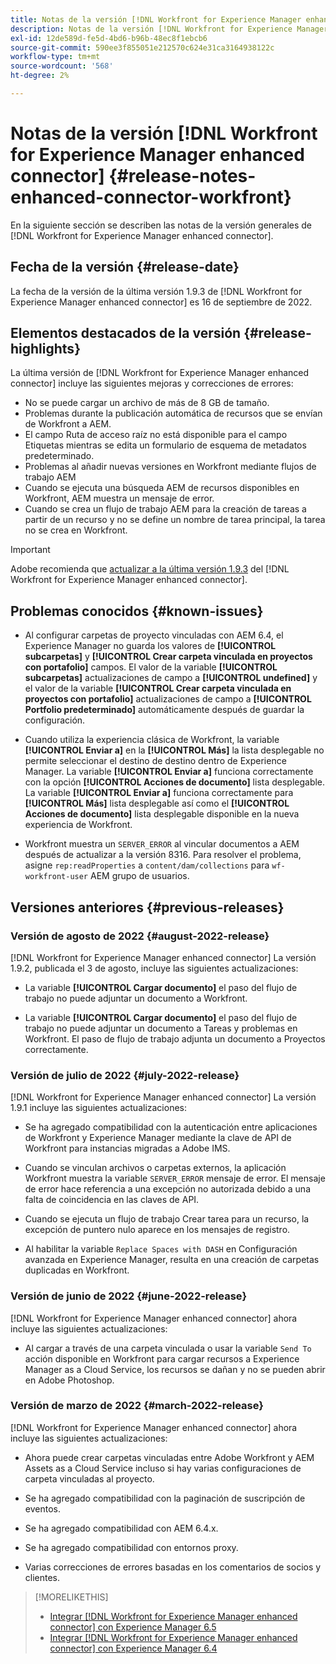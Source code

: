 ```yaml
---
title: Notas de la versión [!DNL Workfront for Experience Manager enhanced connector]
description: Notas de la versión [!DNL Workfront for Experience Manager enhanced connector]
exl-id: 12de589d-fe5d-4bd6-b96b-48ec8f1ebcb6
source-git-commit: 590ee3f855051e212570c624e31ca3164938122c
workflow-type: tm+mt
source-wordcount: '568'
ht-degree: 2%

---
```


# Notas de la versión [!DNL Workfront for Experience Manager enhanced connector] {#release-notes-enhanced-connector-workfront}

En la siguiente sección se describen las notas de la versión generales de [!DNL Workfront for Experience Manager enhanced connector].

## Fecha de la versión {#release-date}

La fecha de la versión de la última versión 1.9.3 de [!DNL Workfront for Experience Manager enhanced connector] es 16 de septiembre de 2022.

## Elementos destacados de la versión {#release-highlights}

La última versión de [!DNL Workfront for Experience Manager enhanced connector] incluye las siguientes mejoras y correcciones de errores:

* No se puede cargar un archivo de más de 8 GB de tamaño.
* Problemas durante la publicación automática de recursos que se envían de Workfront a AEM.
* El campo Ruta de acceso raíz no está disponible para el campo Etiquetas mientras se edita un formulario de esquema de metadatos predeterminado.
* Problemas al añadir nuevas versiones en Workfront mediante flujos de trabajo AEM
* Cuando se ejecuta una búsqueda AEM de recursos disponibles en Workfront, AEM muestra un mensaje de error.
* Cuando se crea un flujo de trabajo AEM para la creación de tareas a partir de un recurso y no se define un nombre de tarea principal, la tarea no se crea en Workfront.



>[!IMPORTANT]
>
>Adobe recomienda que [actualizar a la última versión 1.9.3](../assets/update-workfront-enhanced-connector.md) del [!DNL Workfront for Experience Manager enhanced connector].

## Problemas conocidos {#known-issues}

* Al configurar carpetas de proyecto vinculadas con AEM 6.4, el Experience Manager no guarda los valores de **[!UICONTROL subcarpetas]** y **[!UICONTROL Crear carpeta vinculada en proyectos con portafolio]** campos. El valor de la variable **[!UICONTROL subcarpetas]** actualizaciones de campo a **[!UICONTROL undefined]** y el valor de la variable **[!UICONTROL Crear carpeta vinculada en proyectos con portafolio]** actualizaciones de campo a **[!UICONTROL Portfolio predeterminado]** automáticamente después de guardar la configuración.

* Cuando utiliza la experiencia clásica de Workfront, la variable **[!UICONTROL Enviar a]** en la **[!UICONTROL Más]** la lista desplegable no permite seleccionar el destino de destino dentro de Experience Manager. La variable **[!UICONTROL Enviar a]** funciona correctamente con la opción **[!UICONTROL Acciones de documento]** lista desplegable. La variable **[!UICONTROL Enviar a]** funciona correctamente para **[!UICONTROL Más]** lista desplegable así como el **[!UICONTROL Acciones de documento]** lista desplegable disponible en la nueva experiencia de Workfront.

* Workfront muestra un `SERVER_ERROR` al vincular documentos a AEM después de actualizar a la versión 8316. Para resolver el problema, asigne `rep:readProperties` a `content/dam/collections` para `wf-workfront-user` AEM grupo de usuarios.

## Versiones anteriores {#previous-releases}

### Versión de agosto de 2022 {#august-2022-release}

[!DNL Workfront for Experience Manager enhanced connector] La versión 1.9.2, publicada el 3 de agosto, incluye las siguientes actualizaciones:

* La variable **[!UICONTROL Cargar documento]** el paso del flujo de trabajo no puede adjuntar un documento a Workfront.

* La variable **[!UICONTROL Cargar documento]** el paso del flujo de trabajo no puede adjuntar un documento a Tareas y problemas en Workfront. El paso de flujo de trabajo adjunta un documento a Proyectos correctamente.

### Versión de julio de 2022 {#july-2022-release}

[!DNL Workfront for Experience Manager enhanced connector] La versión 1.9.1 incluye las siguientes actualizaciones:

* Se ha agregado compatibilidad con la autenticación entre aplicaciones de Workfront y Experience Manager mediante la clave de API de Workfront para instancias migradas a Adobe IMS.

* Cuando se vinculan archivos o carpetas externos, la aplicación Workfront muestra la variable `SERVER_ERROR` mensaje de error. El mensaje de error hace referencia a una excepción no autorizada debido a una falta de coincidencia en las claves de API.

* Cuando se ejecuta un flujo de trabajo Crear tarea para un recurso, la excepción de puntero nulo aparece en los mensajes de registro.

* Al habilitar la variable `Replace Spaces with DASH` en Configuración avanzada en Experience Manager, resulta en una creación de carpetas duplicadas en Workfront.

### Versión de junio de 2022 {#june-2022-release}

[!DNL Workfront for Experience Manager enhanced connector] ahora incluye las siguientes actualizaciones:

* Al cargar a través de una carpeta vinculada o usar la variable `Send To` acción disponible en Workfront para cargar recursos a Experience Manager as a Cloud Service, los recursos se dañan y no se pueden abrir en Adobe Photoshop.

### Versión de marzo de 2022 {#march-2022-release}

[!DNL Workfront for Experience Manager enhanced connector] ahora incluye las siguientes actualizaciones:

* Ahora puede crear carpetas vinculadas entre Adobe Workfront y AEM Assets as a Cloud Service incluso si hay varias configuraciones de carpeta vinculadas al proyecto.

* Se ha agregado compatibilidad con la paginación de suscripción de eventos.

* Se ha agregado compatibilidad con AEM 6.4.x.

* Se ha agregado compatibilidad con entornos proxy.

* Varias correcciones de errores basadas en los comentarios de socios y clientes.

>[!MORELIKETHIS]
>
>* [Integrar [!DNL Workfront for Experience Manager enhanced connector] con Experience Manager 6.5](https://experienceleague.adobe.com/docs/experience-manager-65/assets/integrations/workfront-integrations.html?lang=en)
>* [Integrar [!DNL Workfront for Experience Manager enhanced connector] con Experience Manager 6.4](https://experienceleague.adobe.com/docs/experience-manager-64/assets/integrations/workfront-integrations.html?lang=en)

